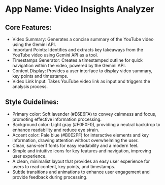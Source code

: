 # **App Name**: Video Insights Analyzer

## Core Features:

- Video Summary: Generates a concise summary of the YouTube video using the Gemini API.
- Important Points: Identifies and extracts key takeaways from the YouTube video using Gemini API as a tool.
- Timestamps Generator: Creates a timestamped outline for quick navigation within the video, powered by the Gemini API.
- Content Display: Provides a user interface to display video summary, key points and timestamps.
- Video Link Input: Takes YouTube video link as input and triggers the analysis process.

## Style Guidelines:

- Primary color: Soft lavender (#E6E6FA) to convey calmness and focus, promoting effective information processing.
- Background color: Light gray (#F0F0F0), providing a neutral backdrop to enhance readability and reduce eye strain.
- Accent color: Pale blue (#B0E2FF) for interactive elements and key information, drawing attention without overwhelming the user.
- Clean, sans-serif fonts for easy readability and a modern feel.
- Simple and intuitive icons for key features and navigation, improving user experience.
- A clean, minimalist layout that provides an easy user experience for users to read content, key points, and timestamps.
- Subtle transitions and animations to enhance user engagement and provide feedback during processing.
